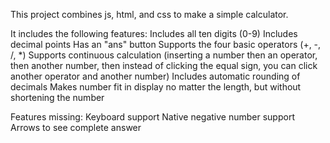 This project combines js, html, and css to make a simple calculator. 

It includes the following features:
Includes all ten digits (0-9)
Includes decimal points
Has an "ans" button
Supports the four basic operators (+, -, /, *)
Supports continuous calculation (inserting a number then an operator, then
    another number, then instead of clicking the equal sign, you can click another 
    operator and another number)
Includes automatic rounding of decimals
Makes number fit in display no matter the length, but without shortening the number


Features missing:
Keyboard support
Native negative number support
Arrows to see complete answer